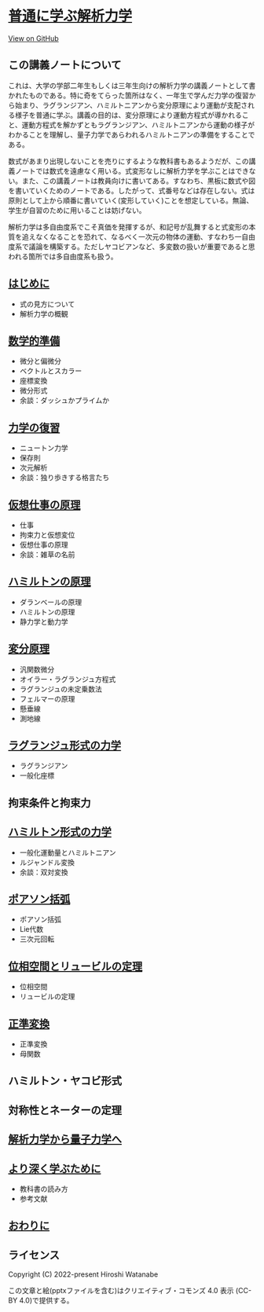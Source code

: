 # [普通に学ぶ解析力学](https://kaityo256.github.io/classical_mechanics/)

<a href="https://github.com/kaityo256/classical_mechanics"> <div class="btn-square"><i class="fab fa-github"></i> View on GitHub</div></a>

## この講義ノートについて

これは、大学の学部二年生もしくは三年生向けの解析力学の講義ノートとして書かれたものである。特に奇をてらった箇所はなく、一年生で学んだ力学の復習から始まり、ラグランジアン、ハミルトニアンから変分原理により運動が支配される様子を普通に学ぶ。講義の目的は、変分原理により運動方程式が導かれること、運動方程式を解かずともラグランジアン、ハミルトニアンから運動の様子がわかることを理解し、量子力学であらわれるハミルトニアンの準備をすることである。

数式があまり出現しないことを売りにするような教科書もあるようだが、この講義ノートでは数式を遠慮なく用いる。式変形なしに解析力学を学ぶことはできない。また、この講義ノートは教員向けに書いてある。すなわち、黒板に数式や図を書いていくためのノートである。したがって、式番号などは存在しない。式は原則として上から順番に書いていく(変形していく)ことを想定している。無論、学生が自習のために用いることは妨げない。

解析力学は多自由度系でこそ真価を発揮するが、和記号が乱舞すると式変形の本質を追えなくなることを恐れて、なるべく一次元の物体の運動、すなわち一自由度系で議論を構築する。ただしヤコビアンなど、多変数の扱いが重要であると思われる箇所では多自由度系も扱う。

## [はじめに](preface/README.md)

* 式の見方について
* 解析力学の概観

## [数学的準備](preparation/README.md)

* 微分と偏微分
* ベクトルとスカラー
* 座標変換
* 微分形式
* 余談：ダッシュかプライムか

## [力学の復習](review/README.md)

* ニュートン力学
* 保存則
* 次元解析
* 余談：独り歩きする格言たち

## [仮想仕事の原理](virtual_work/README.mdmd)

* 仕事
* 拘束力と仮想変位
* 仮想仕事の原理
* 余談：雑草の名前

## [ハミルトンの原理](hamilton_principle/README.md)

* ダランベールの原理
* ハミルトンの原理
* 静力学と動力学

## [変分原理](variational_principle/README.md)

* 汎関数微分
* オイラー・ラグランジュ方程式
* ラグランジュの未定乗数法
* フェルマーの原理
* 懸垂線
* 測地線

## [ラグランジュ形式の力学](lagrangian/README.md)

* ラグランジアン
* 一般化座標

## 拘束条件と拘束力

## [ハミルトン形式の力学](hamiltonian/README.md)

* 一般化運動量とハミルトニアン
* ルジャンドル変換
* 余談：双対変換

## [ポアソン括弧](poisson/README.md)

* ポアソン括弧
* Lie代数
* 三次元回転

## [位相空間とリュービルの定理](phasespace/README.md)

* 位相空間
* リュービルの定理

## [正準変換](canonical_transformation/README.md)

* 正準変換
* 母関数

## ハミルトン・ヤコビ形式

## 対称性とネーターの定理

## [解析力学から量子力学へ](quantum_mechanics/README.md)

## [より深く学ぶために](references/README.md)

* 教科書の読み方
* 参考文献

## [おわりに](postface/README.md)

## ライセンス

Copyright (C) 2022-present Hiroshi Watanabe

この文章と絵(pptxファイルを含む)はクリエイティブ・コモンズ 4.0 表示 (CC-BY 4.0)で提供する。
